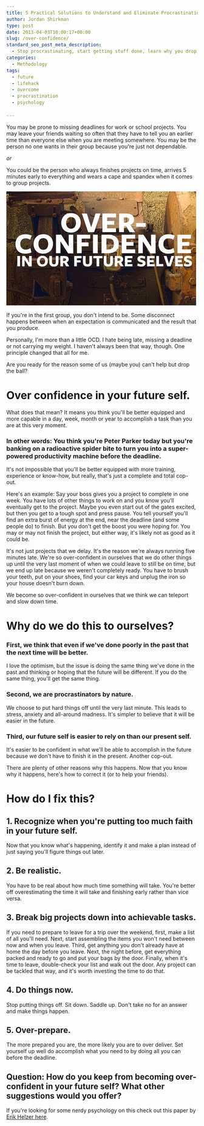 ```yaml
---
title: 5 Practical Solutions to Understand and Eliminate Procrastination
author: Jordan Shirkman
type: post
date: 2013-04-03T10:00:17+00:00
slug: /over-confidence/
standard_seo_post_meta_description:
  - Stop procrastinating, start getting stuff done, learn why you drop the ball.
categories:
  - Methodology
tags:
  - future
  - lifehack
  - overcome
  - procrastination
  - psychology

---
```

You may be prone to missing deadlines for work or school projects. You may leave your friends waiting so often that they have to tell you an earlier time than everyone else when you are meeting somewhere. You may be the person no one wants in their group because you're just not dependable.

_or_

You could be the person who always finishes projects on time, arrives 5 minutes early to everything and wears a cape and spandex when it comes to group projects.

![Image](/static/images/over-confident-machine.jpeg) 

If you're in the first group, you don't intend to be. Some disconnect happens between when an expectation is communicated and the result that you produce.

Personally, I'm more than a little OCD. I hate being late, missing a deadline or not carrying my weight. I haven't always been that way, though. One principle changed that all for me.

Are you ready for the reason some of us (maybe you) can't help but drop the ball?<!--more-->

# Over confidence in your future self.

What does that mean? It means you think you'll be better equipped and more capable in a day, week, month or year to accomplish a task than you are at this very moment.

### In other words: You think you're Peter Parker today but you're banking on a radioactive spider bite to turn you into a super-powered productivity machine before the deadline.

It's not impossible that you'll be better equipped with more training, experience or know-how, but really, that's just a complete and total cop-out.

Here's an example: Say your boss gives you a project to complete in one week. You have lots of other things to work on and you know you'll eventually get to the project. Maybe you even start out of the gates excited, but then you get to a tough spot and press pause. You tell yourself you'll find an extra burst of energy at the end, near the deadline (and some people do) to finish. But you don't get the boost you were hoping for. You may or may not finish the project, but either way, it's likely not as good as it could be.

It's not just projects that we delay. It's the reason we're always running five minutes late. We're so over-confident in ourselves that we do other things up until the very last moment of when we could leave to still be on time, but we end up late because we weren't completely ready. You have to brush your teeth, put on your shoes, find your car keys and unplug the iron so your house doesn't burn down.

We become so over-confident in ourselves that we think we can teleport and slow down time.

# Why do we do this to ourselves?

### First, we think that even if we've done poorly in the past that the next time will be better.

I love the optimism, but the issue is doing the same thing we've done in the past and thinking or hoping that the future will be different. If you do the same thing, you'll get the same thing.

### Second, we are procrastinators by nature.

We choose to put hard things off until the very last minute. This leads to stress, anxiety and all-around madness. It's simpler to believe that it will be easier in the future.

### Third, our future self is easier to rely on than our present self.

It's easier to be confident in what we'll be able to accomplish in the future because we don't have to finish it in the present. Another cop-out.

There are plenty of other reasons why this happens. Now that you know why it happens, here's how to correct it (or to help your friends).

# How do I fix this?

## 1. Recognize when you're putting too much faith in your future self.

Now that you know what's happening, identify it and make a plan instead of just saying you'll figure things out later.

## 2. Be realistic.

You have to be real about how much time something will take. You're better off overestimating the time it will take and finishing early rather than vice versa.

## 3. Break big projects down into achievable tasks.

If you need to prepare to leave for a trip over the weekend, first, make a list of all you'll need. Next, start assembling the items you won't need between now and when you leave. Third, get anything you don't already have at home the day before you leave. Next, the night before, get everything packed and ready to go and put your bags by the door. Finally, when it's time to leave, double-check your list and walk out the door. Any project can be tackled that way, and it's worth investing the time to do that.

## 4. Do things now.

Stop putting things off. Sit down. Saddle up. Don't take no for an answer and make things happen.

## 5. Over-prepare.

The more prepared you are, the more likely you are to over deliver. Set yourself up well do accomplish what you need to by doing all you can before the deadline.

## Question: How do you keep from becoming over-confident in your future self? What other suggestions would you offer?

If you're looking for some nerdy psychology on this check out this paper by [Erik Helzer here](http://erikhelzer.squarespace.com/storage/Helzer%20%20Gilovich%20pspb%202.2012.pdf).

&nbsp;
